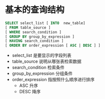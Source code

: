 # 基本的查询结构

```sql
SELECT select_list [ INTO  new_table]
[ FROM table_source ]
[ WHERE search_condition ]
[ GROUP BY group_by_expression ]
[ HAVING search_condition ]
[ ORDER BY order_expression [ ASC | DESC ] ]
```
* select_list 是要显示的字段列表
* table_source 说明从哪张表检索数据
* search_condition 检索条件
* group_by_expression 分组条件
* order_expression 指按照什么顺序进行排序
  * ASC 升序
  * DESC 降序
